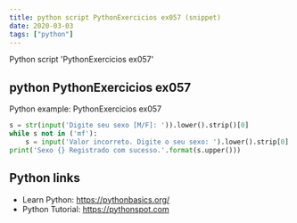 ```yaml
---
title: python script PythonExercicios ex057 (snippet)
date: 2020-03-03
tags: ["python"]
---
```

Python script 'PythonExercicios ex057'


## python PythonExercicios ex057

Python example: PythonExercicios ex057

```python
s = str(input('Digite seu sexo [M/F]: ')).lower().strip()[0]
while s not in ('mf'):
    s = input('Valor incorreto. Digite o seu sexo: ').lower().strip[0]
print('Sexo {} Registrado com sucesso.'.format(s.upper()))

```

## Python links

- Learn Python: https://pythonbasics.org/
- Python Tutorial: https://pythonspot.com
